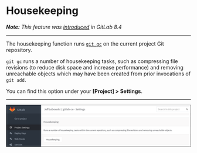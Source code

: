 # Housekeeping

_**Note:** This feature was [introduced][ce-2371] in GitLab 8.4_

---

The housekeeping function runs [`git gc`][man] on the current project Git
repository.

`git gc` runs a number of housekeeping tasks, such as compressing file
revisions (to reduce disk space and increase performance) and removing
unreachable objects which may have been created from prior invocations of
`git add`.

You can find this option under your **[Project] > Settings**.

---

![Housekeeping settings](img/housekeeping_settings.png)

[ce-2371]: https://gitlab.com/gitlab-org/gitlab-ce/merge_requests/2371 "Housekeeping merge request"
[man]: https://www.kernel.org/pub/software/scm/git/docs/git-gc.html "git gc man page"
